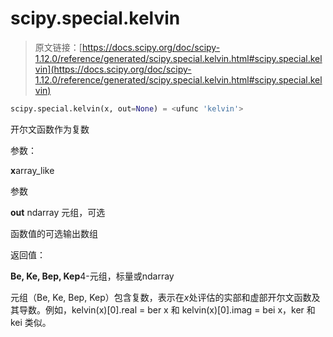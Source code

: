 # scipy.special.kelvin

> 原文链接：[https://docs.scipy.org/doc/scipy-1.12.0/reference/generated/scipy.special.kelvin.html#scipy.special.kelvin](https://docs.scipy.org/doc/scipy-1.12.0/reference/generated/scipy.special.kelvin.html#scipy.special.kelvin)

```py
scipy.special.kelvin(x, out=None) = <ufunc 'kelvin'>
```

开尔文函数作为复数

参数：

**x**array_like

参数

**out** ndarray 元组，可选

函数值的可选输出数组

返回值：

**Be, Ke, Bep, Kep**4-元组，标量或ndarray

元组（Be, Ke, Bep, Kep）包含复数，表示在*x*处评估的实部和虚部开尔文函数及其导数。例如，kelvin(x)[0].real = ber x 和 kelvin(x)[0].imag = bei x，ker 和 kei 类似。
